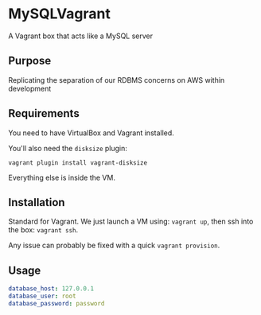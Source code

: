 # MySQLVagrant
A Vagrant box that acts like a MySQL server

## Purpose
Replicating the separation of our RDBMS concerns on AWS within development

## Requirements
You need to have VirtualBox and Vagrant installed.

You'll also need the `disksize` plugin: 

```shell
vagrant plugin install vagrant-disksize
```

Everything else is inside the VM. 

## Installation
Standard for Vagrant. We just launch a VM using: ```vagrant up```, then ssh into the box: ```vagrant ssh```.

Any issue can probably be fixed with a quick ```vagrant provision```.

## Usage

```yaml
database_host: 127.0.0.1
database_user: root
database_password: password
```
